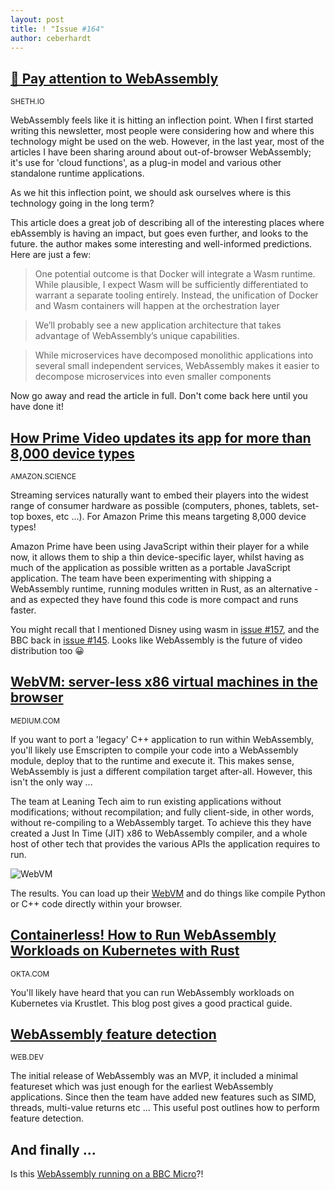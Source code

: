 ```yaml
---
layout: post
title: ! "Issue #164"
author: ceberhardt
---
```


## [📣  Pay attention to WebAssembly](https://harshal.sheth.io/2022/01/31/webassembly.html)

<small>SHETH.IO</small>

WebAssembly feels like it is hitting an inflection point. When I first started writing this newsletter, most people were considering how and where this technology might be used on the web. However, in the last year, most of the articles I have been sharing around about out-of-browser WebAssembly; it's use for 'cloud functions', as a plug-in model and various other standalone runtime applications.

As we hit this inflection point, we should ask ourselves where is this technology going in the long term?

This article does a great job of describing all of the interesting places where ebAssembly is having an impact, but goes even further, and looks to the future. the author makes some interesting and well-informed predictions. Here are just a few:

> One potential outcome is that Docker will integrate a Wasm runtime. While plausible, I expect Wasm will be sufficiently differentiated to warrant a separate tooling entirely. Instead, the unification of Docker and Wasm containers will happen at the orchestration layer

> We’ll probably see a new application architecture that takes advantage of WebAssembly’s unique capabilities.

> While microservices have decomposed monolithic applications into several small independent services, WebAssembly makes it easier to decompose microservices into even smaller components

Now go away and read the article in full. Don't come back here until you have done it!

## [How Prime Video updates its app for more than 8,000 device types](https://www.amazon.science/blog/how-prime-video-updates-its-app-for-more-than-8-000-device-types)

<small>AMAZON.SCIENCE</small>

Streaming services naturally want to embed their players into the widest range of consumer hardware as possible (computers, phones, tablets, set-top boxes, etc ...). For Amazon Prime this means targeting 8,000 device types!

Amazon Prime have been using JavaScript within their player for a while now, it allows them to ship a thin device-specific layer, whilst having as much of the application as possible written as a portable JavaScript application. The team have been experimenting with shipping a WebAssembly runtime, running modules written in Rust, as an alternative - and as expected they have found this code is more compact and runs faster.

You might recall that I mentioned Disney using wasm in [issue #157](https://wasmweekly.news/issue-157/), and the BBC back in [issue #145](https://wasmweekly.news/issue-145/). Looks like WebAssembly is the future of video distribution too 😀

## [WebVM: server-less x86 virtual machines in the browser](https://medium.com/leaningtech/webvm-client-side-x86-virtual-machines-in-the-browser-40a60170b361)

<small>MEDIUM.COM</small>

If you want to port a 'legacy' C++ application to run within WebAssembly, you'll likely use Emscripten to compile your code into a WebAssembly module, deploy that to the runtime and execute it. This makes sense, WebAssembly is just a different compilation target after-all. However, this isn't the only way ...

The team at Leaning Tech aim to run existing applications without modifications; without recompilation; and fully client-side, in other words, without re-compiling to a WebAssembly target. To achieve this they have created a Just In Time (JIT) x86 to WebAssembly compiler, and a whole host of other tech that provides the various APIs the application requires to run. 

![WebVM](https://wasmweekly.news/img/164.png)

The results. You can load up their [WebVM](https://webvm.io/) and do things like compile Python or C++ code directly within your browser. 

## [Containerless! How to Run WebAssembly Workloads on Kubernetes with Rust](https://developer.okta.com/blog/2022/01/28/webassembly-on-kubernetes-with-rust)

<small>OKTA.COM</small>

You'll likely have heard that you can run WebAssembly workloads on Kubernetes via Krustlet. This blog post gives a good practical guide.

## [WebAssembly feature detection](https://web.dev/webassembly-feature-detection/)

<small>WEB.DEV</small>

The initial release of WebAssembly was an MVP, it included a minimal featureset which was just enough for the earliest WebAssembly applications. Since then the team have added new features such as SIMD, threads, multi-value returns etc ... This useful post outlines how to perform feature detection.

## And finally ...

Is this [WebAssembly running on a BBC Micro](https://twitter.com/thezolbatar/status/1487918621867352064)?!